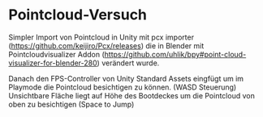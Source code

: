 # Pointcloud-Versuch
 
 Simpler Import von Pointcloud in Unity mit pcx importer (https://github.com/keijiro/Pcx/releases) die in Blender mit Pointcloudvisualizer Addon (https://github.com/uhlik/bpy#point-cloud-visualizer-for-blender-280) verändert wurde.
 
 Danach den FPS-Controller von Unity Standard Assets eingfügt um im Playmode die Pointcloud besichtigen zu können. (WASD Steuerung)
 Unsichtbare Fläche liegt auf Höhe des Bootdeckes um die Pointcloud von oben zu besichtigen (Space to Jump) 
